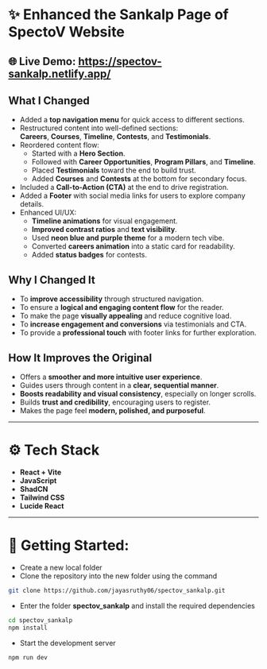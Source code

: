 # ✨ Enhanced the Sankalp Page of SpectoV Website

## 🌐 Live Demo: https://spectov-sankalp.netlify.app/
## What I Changed

- Added a **top navigation menu** for quick access to different sections.
- Restructured content into well-defined sections:  
  **Careers**, **Courses**, **Timeline**, **Contests**, and **Testimonials**.
- Reordered content flow:
  - Started with a **Hero Section**.
  - Followed with **Career Opportunities**, **Program Pillars**, and **Timeline**.
  - Placed **Testimonials** toward the end to build trust.
  - Added **Courses** and **Contests** at the bottom for secondary focus.
- Included a **Call-to-Action (CTA)** at the end to drive registration.
- Added a **Footer** with social media links for users to explore company details.
- Enhanced UI/UX:
  - **Timeline animations** for visual engagement.
  - **Improved contrast ratios** and **text visibility**.
  - Used **neon blue and purple theme** for a modern tech vibe.
  - Converted **careers animation** into a static card for readability.
  - Added **status badges** for contests.


## Why I Changed It

- To **improve accessibility** through structured navigation.
- To ensure a **logical and engaging content flow** for the reader.
- To make the page **visually appealing** and reduce cognitive load.
- To **increase engagement and conversions** via testimonials and CTA.
- To provide a **professional touch** with footer links for further exploration.


## How It Improves the Original

- Offers a **smoother and more intuitive user experience**.
- Guides users through content in a **clear, sequential manner**.
- **Boosts readability and visual consistency**, especially on longer scrolls.
- Builds **trust and credibility**, encouraging users to register.
- Makes the page feel **modern, polished, and purposeful**.

---
# ⚙️ Tech Stack
- **React + Vite**
- **JavaScript**
- **ShadCN**
- **Tailwind CSS**
- **Lucide React**
---
# 🔨 Getting Started:
- Create a new local folder
- Clone the repository into the new folder using the command
```bash
git clone https://github.com/jayasruthy06/spectov_sankalp.git
```
- Enter the folder **spectov_sankalp** and install the required dependencies
```bash
cd spectov_sankalp
npm install
```
- Start the development server
```bash
npm run dev
```
